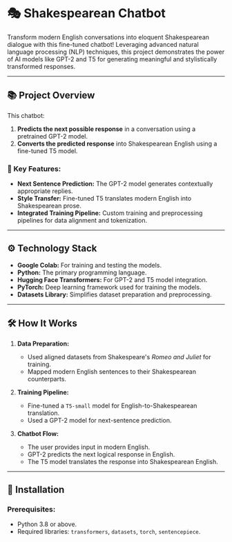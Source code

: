 # 🎭 Shakespearean Chatbot

Transform modern English conversations into eloquent Shakespearean dialogue with this fine-tuned chatbot! Leveraging advanced natural language processing (NLP) techniques, this project demonstrates the power of AI models like GPT-2 and T5 for generating meaningful and stylistically transformed responses.

---

## 📚 Project Overview

This chatbot:
1. **Predicts the next possible response** in a conversation using a pretrained GPT-2 model.
2. **Converts the predicted response** into Shakespearean English using a fine-tuned T5 model.

### 🧠 Key Features:
- **Next Sentence Prediction:** The GPT-2 model generates contextually appropriate replies.
- **Style Transfer:** Fine-tuned T5 translates modern English into Shakespearean prose.
- **Integrated Training Pipeline:** Custom training and preprocessing pipelines for data alignment and tokenization.

---

## ⚙️ Technology Stack

- **Google Colab:** For training and testing the models.
- **Python:** The primary programming language.
- **Hugging Face Transformers:** For GPT-2 and T5 model integration.
- **PyTorch:** Deep learning framework used for training the models.
- **Datasets Library:** Simplifies dataset preparation and preprocessing.

---

## 🛠️ How It Works

1. **Data Preparation:**  
   - Used aligned datasets from Shakespeare's *Romeo and Juliet* for training.
   - Mapped modern English sentences to their Shakespearean counterparts.

2. **Training Pipeline:**  
   - Fine-tuned a `T5-small` model for English-to-Shakespearean translation.
   - Used a GPT-2 model for next-sentence prediction.

3. **Chatbot Flow:**  
   - The user provides input in modern English.
   - GPT-2 predicts the next logical response in English.
   - The T5 model translates the response into Shakespearean English.

---

## 🚀 Installation

### Prerequisites:
- Python 3.8 or above.
- Required libraries: `transformers`, `datasets`, `torch`, `sentencepiece`.
